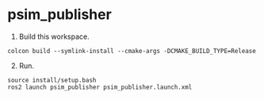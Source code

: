 # psim_publisher

1. Build this workspace.

```
colcon build --symlink-install --cmake-args -DCMAKE_BUILD_TYPE=Release
```

2. Run.

```
source install/setup.bash
ros2 launch psim_publisher psim_publisher.launch.xml
```